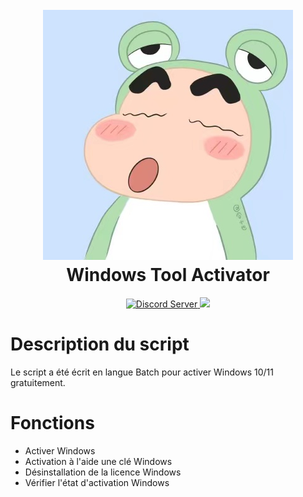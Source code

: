 <h1 align="center">
  <br>
  <a href="https://officialsimonia94.wordpress.com/"><img src="https://github.com/simonia94/simonia94/blob/main/20210804115011.jpg"></a>
  <br>
  Windows Tool Activator
  <br>
</h1>

<p align="center">
<a href="https://discord.io/simonia94">
    <img src="https://discordapp.com/api/guilds/853681828501127178/widget.png?style=shield" alt="Discord Server">
  </a>
  <a href="https://officialsimonia94.wordpress.com/">
    <img src="https://img.shields.io/badge/Site-Simonia94-blue?style=flat-square&logo=appveyor">
  </a>
  </p>
  
# Description du script
Le script a été écrit en langue Batch pour activer Windows 10/11 gratuitement.<br>

# Fonctions
- Activer Windows
- Activation à l'aide une clé Windows
- Désinstallation de la licence Windows
- Vérifier l'état d'activation Windows

